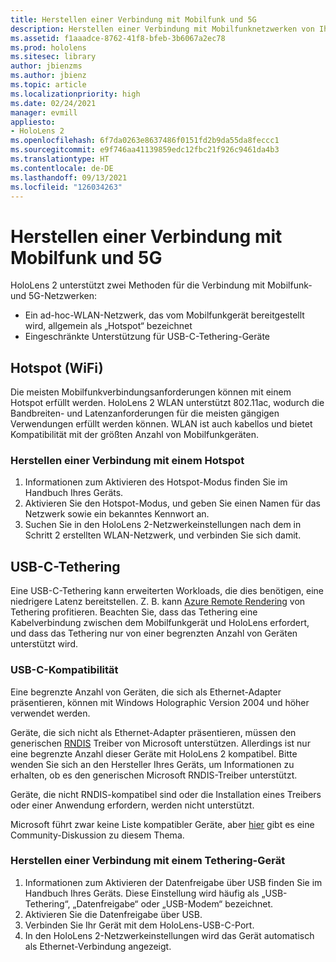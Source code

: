 ```yaml
---
title: Herstellen einer Verbindung mit Mobilfunk und 5G
description: Herstellen einer Verbindung mit Mobilfunknetzwerken von Ihren HoloLens Mixed Reality-Geräten.
ms.assetid: f1aaadce-8762-41f8-bfeb-3b6067a2ec78
ms.prod: hololens
ms.sitesec: library
author: jbienzms
ms.author: jbienz
ms.topic: article
ms.localizationpriority: high
ms.date: 02/24/2021
manager: evmill
appliesto:
- HoloLens 2
ms.openlocfilehash: 6f7da0263e8637486f0151fd2b9da55da8feccc1
ms.sourcegitcommit: e9f746aa41139859edc12fbc21f926c9461da4b3
ms.translationtype: HT
ms.contentlocale: de-DE
ms.lasthandoff: 09/13/2021
ms.locfileid: "126034263"
---
```

# <a name="connect-to-cellular-and-5g"></a>Herstellen einer Verbindung mit Mobilfunk und 5G

HoloLens 2 unterstützt zwei Methoden für die Verbindung mit Mobilfunk- und 5G-Netzwerken:

- Ein ad-hoc-WLAN-Netzwerk, das vom Mobilfunkgerät bereitgestellt wird, allgemein als „Hotspot“ bezeichnet
- Eingeschränkte Unterstützung für USB-C-Tethering-Geräte

## <a name="hotspot-wifi"></a>Hotspot (WiFi)

Die meisten Mobilfunkverbindungsanforderungen können mit einem Hotspot erfüllt werden. HoloLens 2 WLAN unterstützt 802.11ac, wodurch die Bandbreiten- und Latenzanforderungen für die meisten gängigen Verwendungen erfüllt werden können. WLAN ist auch kabellos und bietet Kompatibilität mit der größten Anzahl von Mobilfunkgeräten.

### <a name="connecting-to-a-hotspot"></a>Herstellen einer Verbindung mit einem Hotspot

1. Informationen zum Aktivieren des Hotspot-Modus finden Sie im Handbuch Ihres Geräts.
1. Aktivieren Sie den Hotspot-Modus, und geben Sie einen Namen für das Netzwerk sowie ein bekanntes Kennwort an.
1. Suchen Sie in den HoloLens 2-Netzwerkeinstellungen nach dem in Schritt 2 erstellten WLAN-Netzwerk, und verbinden Sie sich damit.

## <a name="usb-c-tethering"></a>USB-C-Tethering

Eine USB-C-Tethering kann erweiterten Workloads, die dies benötigen, eine niedrigere Latenz bereitstellen. Z. B. kann [Azure Remote Rendering](https://azure.microsoft.com/services/remote-rendering) von Tethering profitieren. Beachten Sie, dass das Tethering eine Kabelverbindung zwischen dem Mobilfunkgerät und HoloLens erfordert, und dass das Tethering nur von einer begrenzten Anzahl von Geräten unterstützt wird.

### <a name="usb-c-compatibility"></a>USB-C-Kompatibilität

Eine begrenzte Anzahl von Geräten, die sich als Ethernet-Adapter präsentieren, können mit Windows Holographic Version 2004 und höher verwendet werden.

Geräte, die sich nicht als Ethernet-Adapter präsentieren, müssen den generischen [RNDIS](/windows-hardware/drivers/network/overview-of-remote-ndis--rndis-) Treiber von Microsoft unterstützen. Allerdings ist nur eine begrenzte Anzahl dieser Geräte mit HoloLens 2 kompatibel. Bitte wenden Sie sich an den Hersteller Ihres Geräts, um Informationen zu erhalten, ob es den generischen Microsoft RNDIS-Treiber unterstützt.

Geräte, die nicht RNDIS-kompatibel sind oder die Installation eines Treibers oder einer Anwendung erfordern, werden nicht unterstützt.

Microsoft führt zwar keine Liste kompatibler Geräte, aber [hier](https://aka.ms/HLCommunityCell) gibt es eine Community-Diskussion zu diesem Thema.

### <a name="connecting-to-a-tethered-device"></a>Herstellen einer Verbindung mit einem Tethering-Gerät

1. Informationen zum Aktivieren der Datenfreigabe über USB finden Sie im Handbuch Ihres Geräts. Diese Einstellung wird häufig als „USB-Tethering“, „Datenfreigabe“ oder „USB-Modem“ bezeichnet.
1. Aktivieren Sie die Datenfreigabe über USB.
1. Verbinden Sie Ihr Gerät mit dem HoloLens-USB-C-Port.
1. In den HoloLens 2-Netzwerkeinstellungen wird das Gerät automatisch als Ethernet-Verbindung angezeigt.
